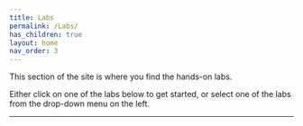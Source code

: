 ```yaml
---
title: Labs
permalink: /Labs/
has_children: true 
layout: home
nav_order: 3
---
```


This section of the site is where you find the hands-on labs.

Either click on one of the labs below to get started, or select one of the labs from the drop-down menu on the left.

----
